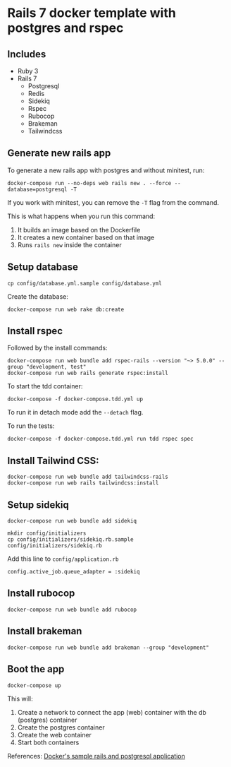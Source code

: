 # Rails 7 docker template with postgres and rspec

## Includes
- Ruby 3
- Rails 7
  - Postgresql
  - Redis
  - Sidekiq
  - Rspec
  - Rubocop
  - Brakeman
  - Tailwindcss

## Generate new rails app

To generate a new rails app with postgres and without minitest, run:

```shell
docker-compose run --no-deps web rails new . --force --database=postgresql -T
```

If you work with minitest, you can remove the `-T` flag from the command.

This is what happens when you run this command:

1. It builds an image based on the Dockerfile
2. It creates a new container based on that image
3. Runs `rails new` inside the container

## Setup database

```
cp config/database.yml.sample config/database.yml
```

Create the database:

```shell
docker-compose run web rake db:create
```

## Install rspec

Followed by the install commands:

```shell
docker-compose run web bundle add rspec-rails --version "~> 5.0.0" --group "development, test"
docker-compose run web rails generate rspec:install
```

To start the tdd container:

```shell
docker-compose -f docker-compose.tdd.yml up
```

To run it in detach mode add the `--detach` flag.

To run the tests:

```shell
docker-compose -f docker-compose.tdd.yml run tdd rspec spec
```

## Install Tailwind CSS:

```shell
docker-compose run web bundle add tailwindcss-rails
docker-compose run web rails tailwindcss:install
```

## Setup sidekiq

```shell
docker-compose run web bundle add sidekiq
```

```shell
mkdir config/initializers
cp config/initializers/sidekiq.rb.sample config/initializers/sidekiq.rb
```

Add this line to `config/application.rb`

```shell
config.active_job.queue_adapter = :sidekiq
```

## Install rubocop

```shell
docker-compose run web bundle add rubocop
```

## Install brakeman

```shell
docker-compose run web bundle add brakeman --group "development"
```

## Boot the app

```shell
docker-compose up
```

This will:

1. Create a network to connect the app (web) container with the db (postgres)
   container
2. Create the postgres container
3. Create the web container
4. Start both containers

References: [Docker's sample rails and postgresql application](https://docs.docker.com/samples/rails/)
